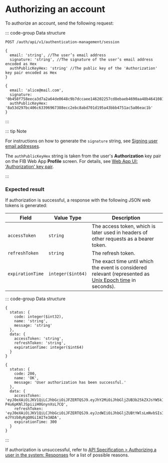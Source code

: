 # Authorizing an account

To authorize an account, send the following request:

::: code-group Data structure

```http [Request]
POST /auth/api/v1/authentication-management/session
```

```json5 [Input structure]
{
  email: 'string', //The user’s email address
  signature: 'string', //The signature of the user’s email address encoded as Hex
  authPublicKeyHex: 'string' //The public key of the 'Authorization' key pair encoded as Hex
}
```

```json5 [Input example]
{
  email: 'alice@mail.com',
  signature: '0b458f758eeca3d7a2a64de0648c9b7dccaee146202257cd8ebaeb4690aa48b464108111d8cf0e7f3b0ace1b51dcda89e76d372233514f324e00d64c6b899c0e',
  authPublicKeyHex: '8a53d297bc406c63396967388ecc2ebc8abd701d195a43bbb4751ac5a86eac1b'
}
```

:::

::: tip Note

For instructions on how to generate the `signature` string, see [Signing user email addresses](/tutorials-api/signing-user-email-addresses.md).

The `authPublicKeyHex` string is taken from the user's **Authorization** key pair on the FIB Web App **Profile** screen. For details, see [Web App UI: 'Authorization' key pair](../overview/web-interface.md#akp).

:::

### Expected result

If authorization is successful, a response with the following JSON web tokens is generated:

| Field | Value Type | Description |
| --- | --- | --- |
| `accessToken` | `string` | The access token, which is later used in headers of other requests as a bearer token. |
| `refreshToken` | `string` | The refresh token. |
| `expirationTime` | `integer($int64)` | The exact time until which the event is considered relevant (represented as [Unix Epoch time](https://www.epochconverter.com/clock) in seconds). |

::: code-group Data structure

```json5 [Output structure]
{
  status: {
    code: integer($int32),
    name: 'string',
    message: 'string'
  },
  data: {
    accessToken: 'string',
    refreshToken: 'string',
    expirationTime: integer($int64)
  }
}
```

```json5 [Output example]
{
  status: {
    code: 200,
    name: 'OK',
    message: 'User authorization has been successful.'
  },
  data: {
    accessToken: 'eyJ0eXAiOiJKV1QiLCJhbGciOiJFZERTQSJ9.eyJhY2MiOiJhbGljZUB3b25kZXJsYW5kIiwic3ViIjoiYWxpY2VAbWFpbC5jb20iLCJyb2xlIjoiUk9MRV9QRUVSIiwiZXhwIjoxNzAzMTg3NDEyLCJqdGkiOiIwNjgzM2FlZi03ZDljLTQ2MTUtYTU4YS02YjYxZWZkM2FhNjEifQ.HvrukWtcA7nz5rbxWiklJOjnv4X7jaAQ7piJaxqlW5rvUv52rClqYYHSn9F-P4u6pKNlJSpiiiH0GnynXsL7CQ',
    refreshToken: 'eyJ0eXAiOiJKV1QiLCJhbGciOiJFZERTQSJ9.eyJzdWIiOiJhbGljZUBtYWlsLmNvbSIsImFjanRpIjoiMDY4MzNhZWYtN2Q5Yy00NjE1LWE1OGEtNmI2MWVmZDNhYTYxIiwiZXhwIjoxNzAzMjczNTEyLCJqdGkiOiJhY2NkYWUzNS00ODA1LTQ5NmQtYTBiZC02Y2Y4OGI3OTBkYjkifQ.rCrbFnF5axwixq4wwURZdu_DFwFlOil9RFYkmqlLYVPoU1UpN8PlWC8Kg7QBvA-eJYVzb8yKgQ0GiIAITe3ADA',
    expirationTime: 300
  }
}
```

:::

If authorization is unsuccessful, refer to [API Specification > Authorizing a user in the system: Responses](../api-specification/auth-controller/authorizing-a-user-in-the-system.md#responses) for a list of possible reasons.

